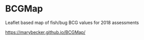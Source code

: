 # BCGMap
Leaflet based map of fish/bug BCG values for 2018 assessments

https://marybecker.github.io/BCGMap/

